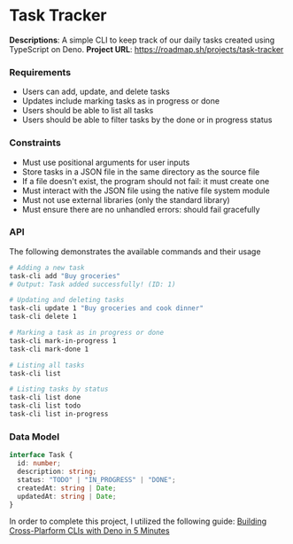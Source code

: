 # Task Tracker

**Descriptions**: A simple CLI to keep track of our daily tasks created using TypeScript on Deno.
**Project URL**: https://roadmap.sh/projects/task-tracker

### Requirements

- Users can add, update, and delete tasks
- Updates include marking tasks as in progress or done
- Users should be able to list all tasks
- Users should be able to filter tasks by the done or in progress status

### Constraints

- Must use positional arguments for user inputs
- Store tasks in a JSON file in the same directory as the source file
- If a file doesn't exist, the program should not fail: it must create one
- Must interact with the JSON file using the native file system module
- Must not use external libraries (only the standard library)
- Must ensure there are no unhandled errors: should fail gracefully

### API

The following demonstrates the available commands and their usage

```bash
# Adding a new task
task-cli add "Buy groceries"
# Output: Task added successfully! (ID: 1)

# Updating and deleting tasks
task-cli update 1 "Buy groceries and cook dinner"
task-cli delete 1

# Marking a task as in progress or done
task-cli mark-in-progress 1
task-cli mark-done 1

# Listing all tasks
task-cli list

# Listing tasks by status
task-cli list done
task-cli list todo
task-cli list in-progress
```

### Data Model

```typescript
interface Task {
  id: number;
  description: string;
  status: "TODO" | "IN_PROGRESS" | "DONE";
  createdAt: string | Date;
  updatedAt: string | Date;
}
```

In order to complete this project, I utilized the following guide: [Building Cross-Plarform CLIs with Deno in 5 Minutes](https://deno.com/blog/build-cross-platform-cli)
